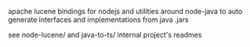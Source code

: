 apache lucene bindings for nodejs and utilities around node-java to auto generate interfaces and implementations from java .jars

see node-lucene/ and java-to-ts/ internal project's readmes